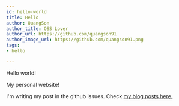 ```yaml
---
id: hello-world
title: Hello
author: QuangSon
author_title: OSS Lover
author_url: https://github.com/quangson91
author_image_url: https://github.com/quangson91.png
tags:
- hello

---
```

Hello world!

My personal website!

I'm writing my post in the github issues.
Check [my blog posts here.](https://github.com/quangson91/quangson91.github.io/issues)

